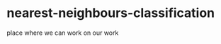nearest-neighbours-classification
=================================

place where we can work on our work

